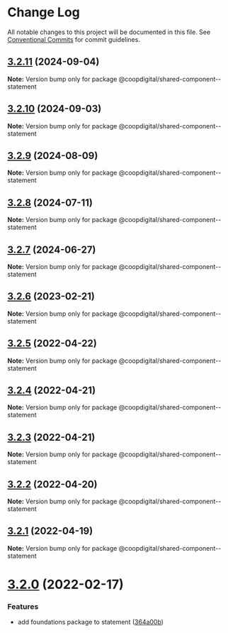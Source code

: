 # Change Log

All notable changes to this project will be documented in this file.
See [Conventional Commits](https://conventionalcommits.org) for commit guidelines.

## [3.2.11](https://github.com/coopdigital/coop-frontend/compare/@coopdigital/shared-component--statement@3.2.10...@coopdigital/shared-component--statement@3.2.11) (2024-09-04)

**Note:** Version bump only for package @coopdigital/shared-component--statement





## [3.2.10](https://github.com/coopdigital/coop-frontend/compare/@coopdigital/shared-component--statement@3.2.9...@coopdigital/shared-component--statement@3.2.10) (2024-09-03)

**Note:** Version bump only for package @coopdigital/shared-component--statement





## [3.2.9](https://github.com/coopdigital/coop-frontend/compare/@coopdigital/shared-component--statement@3.2.8...@coopdigital/shared-component--statement@3.2.9) (2024-08-09)

**Note:** Version bump only for package @coopdigital/shared-component--statement





## [3.2.8](https://github.com/coopdigital/coop-frontend/compare/@coopdigital/shared-component--statement@3.2.7...@coopdigital/shared-component--statement@3.2.8) (2024-07-11)

**Note:** Version bump only for package @coopdigital/shared-component--statement





## [3.2.7](https://github.com/coopdigital/coop-frontend/compare/@coopdigital/shared-component--statement@3.2.6...@coopdigital/shared-component--statement@3.2.7) (2024-06-27)

**Note:** Version bump only for package @coopdigital/shared-component--statement





## [3.2.6](https://github.com/coopdigital/coop-frontend/compare/@coopdigital/shared-component--statement@3.2.5...@coopdigital/shared-component--statement@3.2.6) (2023-02-21)

**Note:** Version bump only for package @coopdigital/shared-component--statement





## [3.2.5](https://github.com/coopdigital/coop-frontend/compare/@coopdigital/shared-component--statement@3.2.4...@coopdigital/shared-component--statement@3.2.5) (2022-04-22)

**Note:** Version bump only for package @coopdigital/shared-component--statement





## [3.2.4](https://github.com/coopdigital/coop-frontend/compare/@coopdigital/shared-component--statement@3.2.3...@coopdigital/shared-component--statement@3.2.4) (2022-04-21)

**Note:** Version bump only for package @coopdigital/shared-component--statement





## [3.2.3](https://github.com/coopdigital/coop-frontend/compare/@coopdigital/shared-component--statement@3.2.2...@coopdigital/shared-component--statement@3.2.3) (2022-04-21)

**Note:** Version bump only for package @coopdigital/shared-component--statement





## [3.2.2](https://github.com/coopdigital/coop-frontend/compare/@coopdigital/shared-component--statement@3.2.1...@coopdigital/shared-component--statement@3.2.2) (2022-04-20)

**Note:** Version bump only for package @coopdigital/shared-component--statement





## [3.2.1](https://github.com/coopdigital/coop-frontend/compare/@coopdigital/shared-component--statement@3.2.0...@coopdigital/shared-component--statement@3.2.1) (2022-04-19)

**Note:** Version bump only for package @coopdigital/shared-component--statement





# [3.2.0](https://github.com/coopdigital/coop-frontend/compare/@coopdigital/shared-component--statement@3.1.7...@coopdigital/shared-component--statement@3.2.0) (2022-02-17)


### Features

* add foundations package to statement ([364a00b](https://github.com/coopdigital/coop-frontend/commit/364a00bfed85d0cac611c5f82e62ae632ab5ce0f))
